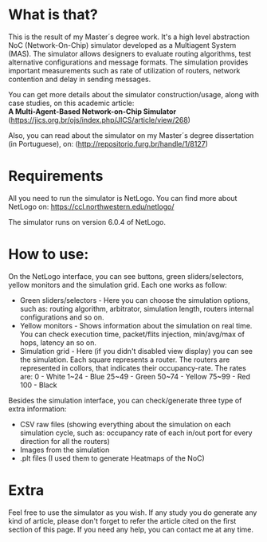 # What is that?

This is the result of my Master´s degree work. It's a high level abstraction NoC (Network-On-Chip) simulator developed as a Multiagent System (MAS). The simulator allows designers to evaluate routing algorithms, test alternative configurations and message formats. The simulation provides important measurements such as rate of utilization of routers, network contention and delay in sending messages.

You can get more details about the simulator construction/usage, along with case studies, on this academic article:  
**A Multi-Agent-Based Network-on-Chip Simulator**  
(https://jics.org.br/ojs/index.php/JICS/article/view/268)

Also, you can read about the simulator on my Master´s degree dissertation (in Portuguese), on: 
(http://repositorio.furg.br/handle/1/8127) 

# Requirements

All you need to run the simulator is NetLogo. You can find more about NetLogo on:
https://ccl.northwestern.edu/netlogo/

The simulator runs on version 6.0.4 of NetLogo.

# How to use:

On the NetLogo interface, you can see buttons, green sliders/selectors, yellow monitors and the simulation grid. Each one works as follow:
- Green sliders/selectors - Here you can choose the simulation options, such as: routing algorithm, arbitrator, simulation length, routers internal configurations and so on.
- Yellow monitors - Shows information about the simulation on real time. You can check execution time, packet/flits injection, min/avg/max of hops, latency an so on.
- Simulation grid - Here (if you didn't disabled view display) you can see the simulation. Each square represents a router. The routers are represented in collors, that indicates their occupancy-rate. The rates are:
0 - White
1~24 - Blue
25~49 - Green
50~74 - Yellow
75~99 - Red
100 - Black

Besides the simulation interface, you can check/generate three type of extra information:
- CSV raw files (showing everything about the simulation on each simulation cycle, such as: occupancy rate of each in/out port for every direction for all the routers)
- Images from the simulation
- .plt files (I used them to generate Heatmaps of the NoC)

# Extra

Feel free to use the simulator as you wish. If any study you do generate any kind of article, please don't forget to refer the article cited on the first section of this page. If you need any help, you can contact me at any time.